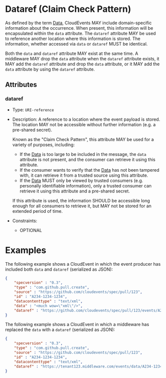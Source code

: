 # Dataref (Claim Check Pattern)

As defined by the term [Data](../spec.md#data), CloudEvents MAY include
domain-specific information about the occurrence. When present, this information
will be encapsulated within the `data` attribute.
The `dataref` attribute MAY be used to reference another location where this
information is stored. The information, whether accessed via `data` or `dataref`
MUST be identical.

Both the `data` and `dataref` attribute MAY exist at the same time. A middleware
MAY drop the `data` attribute when the `dataref` attribute exists, it MAY add
the `dataref` attribute and drop the `data` attribute, or it MAY add the `data`
attribute by using the `dataref` attribute.

## Attributes

### dataref
* Type: `URI-reference`
* Description: A reference to a location where the event payload is stored. The
  location MAY not be accessible without further information (e.g. a pre-shared
  secret).

  Known as the "Claim Check Pattern", this attribute MAY be used for a variety
  of purposes, including:

  * If the [Data](../spec.md#data) is too large to be included in the message,
    the `data` attribute is not present, and the consumer can retrieve it using
    this attribute.
  * If the consumer wants to verify that the [Data](../spec.md#data) has not
    been tampered with, it can retrieve it from a trusted source using this
    attribute.
  * If the [Data](../spec.md#data) MUST only be viewed by trusted consumers
    (e.g.  personally identifiable information), only a trusted consumer can
    retrieve it using this attribute and a pre-shared secret.

  If this attribute is used, the information SHOULD be accessible long enough
  for all consumers to retrieve it, but MAY not be stored for an extended period
  of time.

* Constraints:
  * OPTIONAL

# Examples

The following example shows a CloudEvent in which the event producer has included
both `data` and `dataref` (serialized as JSON):

``` JSON
{
    "specversion" : "0.3",
    "type" : "com.github.pull.create",
    "source" : "https://github.com/cloudevents/spec/pull/123",
    "id" : "A234-1234-1234",
    "datacontenttype" : "text/xml",
    "data" : "<much wow=\"xml\"/>",
    "dataref" : "https://github.com/cloudevents/spec/pull/123/events/A234-1234-1234.xml"
}
```

The following example shows a CloudEvent in which a middleware has replaced the
`data` with a `dataref` (serialized as JSON):

``` JSON
{
    "specversion" : "0.3",
    "type" : "com.github.pull.create",
    "source" : "https://github.com/cloudevents/spec/pull/123",
    "id" : "A234-1234-1234",
    "datacontenttype" : "text/xml",
    "dataref" : "https://tenant123.middleware.com/events/data/A234-1234-1234.xml"
}
```

